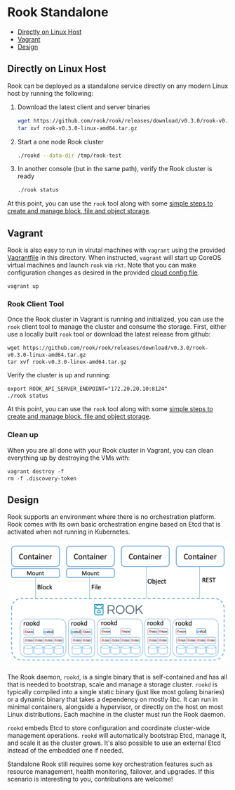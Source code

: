 
# Rook Standalone

- [Directly on Linux Host](#directly-on-linux-host)
- [Vagrant](#vagrant)
- [Design](#design)

## Directly on Linux Host

Rook can be deployed as a standalone service directly on any modern Linux host by running the following:

1. Download the latest client and server binaries
   ```bash
   wget https://github.com/rook/rook/releases/download/v0.3.0/rook-v0.3.0-linux-amd64.tar.gz
   tar xvf rook-v0.3.0-linux-amd64.tar.gz
   ```

2. Start a one node Rook cluster
   ```bash
   ./rookd --data-dir /tmp/rook-test
   ```

3. In another console (but in the same path), verify the Rook cluster is ready
   ```bash
   ./rook status
   ```

At this point, you can use the `rook` tool along with some [simple steps to create and manage block, file and object storage](../client/README.md).


## Vagrant

Rook is also easy to run in virutal machines with `vagrant` using the provided [Vagrantfile](Vagrantfile) in this directory.  When instructed, `vagrant` will start up CoreOS virtual machines and launch `rook` via `rkt`.  Note that you can make configuration changes as desired in the provided [cloud config file](cloud-config.yml.in).

```
vagrant up
```

### Rook Client Tool
Once the Rook cluster in Vagrant is running and initialized, you can use the `rook` client tool to manage the cluster and consume the storage.  First, either use a locally built `rook` tool or download the latest release from github:
```
wget https://github.com/rook/rook/releases/download/v0.3.0/rook-v0.3.0-linux-amd64.tar.gz
tar xvf rook-v0.3.0-linux-amd64.tar.gz
```

Verify the cluster is up and running:
```
export ROOK_API_SERVER_ENDPOINT="172.20.20.10:8124"
./rook status
```

At this point, you can use the `rook` tool along with some [simple steps to create and manage block, file and object storage](../client/README.md).

### Clean up

When you are all done with your Rook cluster in Vagrant, you can clean everything up by destroying the VMs with:
```
vagrant destroy -f
rm -f .discovery-token
```

## Design

Rook supports an environment where there is no orchestration platform. Rook comes with its own basic orchestration 
engine based on Etcd that is activated when not running in Kubernetes. 

![Standalone Rook Architecture](/Documentation/media/standalone.png)

The Rook daemon, `rookd`, is a single binary that is self-contained and has all that is needed to bootstrap, scale
and manage a storage cluster. `rookd` is typically compiled into a single static binary (just like most golang
binaries) or a dynamic binary that takes a dependency on mostly libc. It can run in minimal containers, alongside a
hypervisor, or directly on the host on most Linux distributions. Each machine in the cluster must run the Rook daemon.

`rookd` embeds Etcd to store configuration and coordinate cluster-wide management operations. `rookd` will automatically
bootstrap Etcd, manage it, and scale it as the cluster grows. It's also possible to use an external Etcd instead of the embedded one
if needed.

Standalone Rook still requires some key orchestration features such as resource management, health monitoring, failover, and upgrades. 
If this scenario is interesting to you, contributions are welcome!